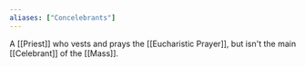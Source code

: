 ```yaml
---
aliases: ["Concelebrants"]
---
```

A [[Priest]] who vests and prays the [[Eucharistic Prayer]], but isn't the main [[Celebrant]] of the [[Mass]].
